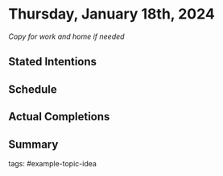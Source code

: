 # Thursday, January 18th, 2024


_Copy for work and home if needed_
## Stated Intentions


## Schedule


## Actual Completions


## Summary


tags: #example-topic-idea
